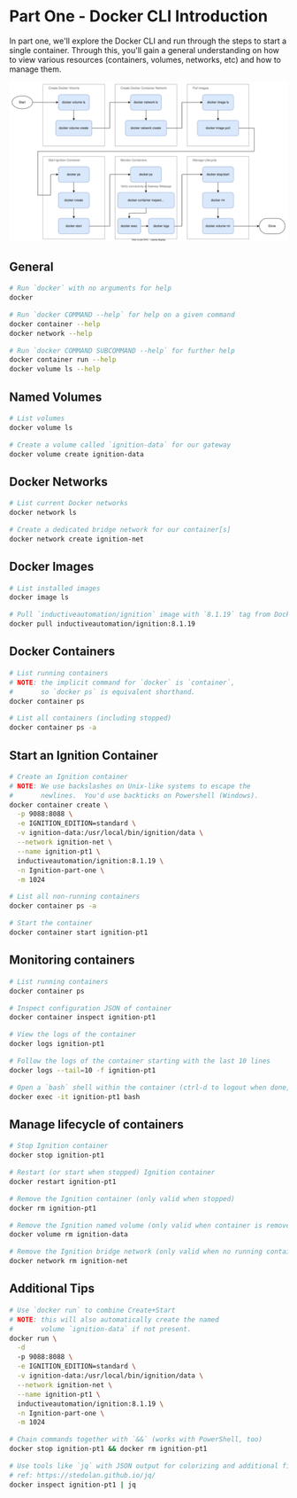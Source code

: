 # Part One - Docker CLI Introduction

In part one, we'll explore the Docker CLI and run through the steps to start a single container.  Through this, you'll gain a general understanding on how to view various resources (containers, volumes, networks, etc) and how to manage them.

![Overview Diagram](.assets/diagram.svg)

## General

```bash
# Run `docker` with no arguments for help
docker
```

```bash
# Run `docker COMMAND --help` for help on a given command
docker container --help
docker network --help
```

```bash
# Run `docker COMMAND SUBCOMMAND --help` for further help
docker container run --help
docker volume ls --help
```

## Named Volumes

```bash
# List volumes
docker volume ls
```

```bash
# Create a volume called `ignition-data` for our gateway
docker volume create ignition-data
```

## Docker Networks

```bash
# List current Docker networks
docker network ls
```

```bash
# Create a dedicated bridge network for our container[s]
docker network create ignition-net
```

## Docker Images

```bash
# List installed images
docker image ls
```

```bash
# Pull `inductiveautomation/ignition` image with `8.1.19` tag from Docker Hub
docker pull inductiveautomation/ignition:8.1.19
```

## Docker Containers

```bash
# List running containers
# NOTE: the implicit command for `docker` is `container`,
#       so `docker ps` is equivalent shorthand.
docker container ps
```

```bash
# List all containers (including stopped)
docker container ps -a
```

## Start an Ignition Container

```bash
# Create an Ignition container
# NOTE: We use backslashes on Unix-like systems to escape the
#       newlines.  You'd use backticks on Powershell (Windows).
docker container create \
  -p 9088:8088 \
  -e IGNITION_EDITION=standard \
  -v ignition-data:/usr/local/bin/ignition/data \
  --network ignition-net \
  --name ignition-pt1 \
  inductiveautomation/ignition:8.1.19 \
  -n Ignition-part-one \
  -m 1024
```

```bash
# List all non-running containers
docker container ps -a
```

```bash
# Start the container
docker container start ignition-pt1
```

## Monitoring containers

```bash
# List running containers
docker container ps
```

```bash
# Inspect configuration JSON of container
docker container inspect ignition-pt1
```

```bash
# View the logs of the container
docker logs ignition-pt1
```

```bash
# Follow the logs of the container starting with the last 10 lines
docker logs --tail=10 -f ignition-pt1
```

```bash
# Open a `bash` shell within the container (ctrl-d to logout when done, or type `exit`)
docker exec -it ignition-pt1 bash
```

## Manage lifecycle of containers

```bash
# Stop Ignition container
docker stop ignition-pt1
```

```bash
# Restart (or start when stopped) Ignition container
docker restart ignition-pt1
```

```bash
# Remove the Ignition container (only valid when stopped)
docker rm ignition-pt1
```

```bash
# Remove the Ignition named volume (only valid when container is removed)
docker volume rm ignition-data
```

```bash
# Remove the Ignition bridge network (only valid when no running containers are attached)
docker network rm ignition-net
```

## Additional Tips

```bash
# Use `docker run` to combine Create+Start
# NOTE: this will also automatically create the named
#       volume `ignition-data` if not present.
docker run \
  -d
  -p 9088:8088 \
  -e IGNITION_EDITION=standard \
  -v ignition-data:/usr/local/bin/ignition/data \
  --network ignition-net \
  --name ignition-pt1 \
  inductiveautomation/ignition:8.1.19 \
  -n Ignition-part-one \
  -m 1024
```

```bash
# Chain commands together with `&&` (works with PowerShell, too)
docker stop ignition-pt1 && docker rm ignition-pt1
```

```bash
# Use tools like `jq` with JSON output for colorizing and additional filtering/querying
# ref: https://stedolan.github.io/jq/
docker inspect ignition-pt1 | jq
```